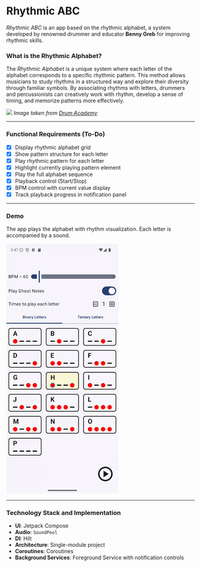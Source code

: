 # Rhythmic ABC

*Rhythmic ABC* is an app based on the rhythmic alphabet, a system developed by renowned drummer and educator **Benny Greb** for improving rhythmic skills.

### What is the Rhythmic Alphabet?

The *Rhythmic Alphabet* is a unique system where each letter of the alphabet corresponds to a specific rhythmic pattern. This method allows musicians to study rhythms in a structured way and explore their diversity through familiar symbols. By associating rhythms with letters, drummers and percussionists can creatively work with rhythm, develop a sense of timing, and memorize patterns more effectively.

![](https://static.wixstatic.com/media/8ce0b4_02931e514eac4ed48c10cf9c28aec8f9~mv2.png/v1/fill/w_556,h_808,al_c,q_90,usm_0.66_1.00_0.01,enc_auto/rhythmic_alphabet.png)
*Image taken from [Drum Academy](https://www.drumacademy.de/)*

---

### Functional Requirements (To-Do)

- [x] Display rhythmic alphabet grid
- [x] Show pattern structure for each letter
- [x] Play rhythmic pattern for each letter
- [x] Highlight currently playing pattern element
- [x] Play the full alphabet sequence
- [x] Playback control (Start/Stop)
- [x] BPM control with current value display
- [x] Track playback progress in notification panel

---

### Demo

The app plays the alphabet with rhythm visualization. Each letter is accompanied by a sound.

<img src="assets/demo.gif" width="300" />

---

### Technology Stack and Implementation

- **UI**: Jetpack Compose
- **Audio**: `SoundPool`
- **DI**: Hilt
- **Architecture**: Single-module project
- **Coroutines**: Coroutines
- **Background Services**: Foreground Service with notification controls
